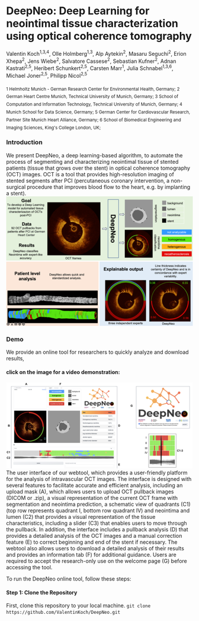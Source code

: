 # DeepNeo: Deep Learning for neointimal tissue characterization using optical coherence tomography

Valentin Koch<sup>1,3,4</sup>, Olle Holmberg<sup>1,3</sup>, Alp Aytekin<sup>2</sup>, Masaru Seguchi<sup>2</sup>, Erion Xhepa<sup>2</sup>, Jens Wiebe<sup>2</sup>, Salvatore Cassese<sup>2</sup>, Sebastian Kufner<sup>2</sup>, Adnan Kastrati<sup>2,5</sup>, Heribert Schunkert<sup>2,5</sup>, Carsten Marr<sup>1</sup>, Julia Schnabel<sup>1,3,6</sup>, Michael Joner<sup>2,5</sup>, Philipp Nicol<sup>2,5</sup>

 <sub>
1 Helmholtz Munich - German Research Center for Environmental Health, Germany; 
2 German Heart Centre Munich, Technical University of Munich, Germany; 
3 School of Computation and Information Technology, Technical University of Munich, Germany; 
4 Munich School for Data Science, Germany; 
5 German Center for Cardiovascular Research, Partner Site Munich Heart Alliance, Germany; 
6 School of Biomedical Engineering and Imaging Sciences, King's College London, UK; 
 </sub>
 
### Introduction
We present DeepNeo, a deep learning-based algorithm, to automate the process of segmenting and characterizing neointimal tissue of stented patients (tissue that grows over the stent) in optical coherence tomography (OCT) images. OCT is a tool that provides high-resolution imaging of stented segments after PCI (percutaneous coronary intervention, a non-surgical procedure that improves blood flow to the heart, e.g. by implanting a stent). 
![DeepNeo overview](media/deepneo_graphical_abstract.png?raw=true "DeepNeo overview figure")


### Demo

We provide an online tool for researchers to quickly analyze and download results, 
#### click on the image for a video demonstration:
[![Demo Video](media/deepneo_figure8.png?raw=true)](https://www.youtube.com/watch?v=u5l_Mjlfai4)
The user interface of our webtool, which provides a user-friendly platform for the analysis of intravascular OCT images. The interface is designed with several features to facilitate accurate and efficient analysis, including an upload mask (A), which allows users to upload OCT pullback images (DICOM or .zip), a visual representation of the current OCT frame with segmentation and neointima prediction, a schematic view  of quadrants (C1) (top row represents quadrant I, bottom row quadrant IV) and neointima and lumen (C2) that provides a visual representation of the tissue characteristics, including a slider (C3) that enables users to move through the pullback. In addition, the interface includes a pullback analysis (D) that provides a detailed analysis of the OCT images and a manual correction feature (E) to correct beginning and end of the stent if necessary. The webtool also allows users to download a detailed analysis of their results and provides an information tab (F) for additional guidance. Users are required to accept the research-only use on the welcome page (G) before accessing the tool.

To run the DeepNeo online tool, follow these steps:

#### Step 1: Clone the Repository
First, clone this repository to your local machine.
```git clone https://github.com/ValentinKoch/DeepNeo.git```



